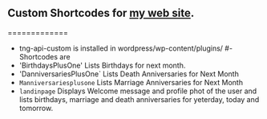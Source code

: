 ## Custom Shortcodes for [my web site](http://www.upavadi.net).
=============

- tng-api-custom is installed in wordpress/wp-content/plugins/
#- Shortcodes are
- 'BirthdaysPlusOne' Lists Birthdays for next month. 
- 'DanniversariesPlusOne` Lists Death Anniversaries for Next Month
- `Manniversariesplusone` Lists Marriage Anniversaries for Next Month
- `landinpage` Displays Welcome message and profile phot of the user and lists birthdays, marriage and death anniversaries for yeterday, today and tomorrow.
